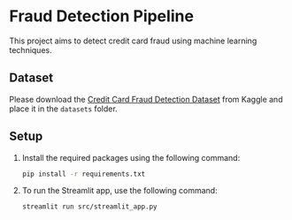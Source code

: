 # Fraud Detection Pipeline

This project aims to detect credit card fraud using machine learning techniques.

## Dataset

Please download the [Credit Card Fraud Detection Dataset](https://www.kaggle.com/datasets/nelgiriyewithana/credit-card-fraud-detection-dataset-2023/data?select=creditcard_2023.csv) from Kaggle and place it in the `datasets` folder.

## Setup

1. Install the required packages using the following command:
   ```bash
   pip install -r requirements.txt
   ```

2. To run the Streamlit app, use the following command:
   ```bash
   streamlit run src/streamlit_app.py
   ```